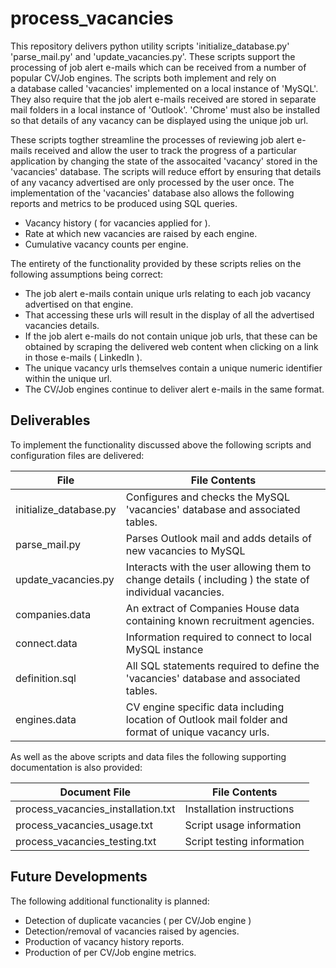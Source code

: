 # process_vacancies

This repository delivers python utility scripts 'initialize_database.py'
'parse_mail.py' and 'update_vacancies.py'. These scripts support the
processing of job alert e-mails which can be received from a number
of popular CV/Job engines. The scripts both implement and rely on  
a database called 'vacancies' implemented on a local instance of 'MySQL'. 
They also require that the job alert e-mails received are stored in separate 
mail folders in a local instance of 'Outlook'. 'Chrome' must also be
installed so that details of any vacancy can be displayed using the 
unique job url.

These scripts togther streamline the processes of reviewing job alert
e-mails received and allow the user to track the progress of a 
particular application by changing the state of the assocaited
'vacancy' stored in the 'vacancies' database. The scripts will
reduce effort by ensuring that details of any vacancy advertised
are only processed by the user once. The implementation of the
'vacancies' database also allows the following reports and 
metrics to be produced using SQL queries.

- Vacancy history ( for vacancies applied for ).
- Rate at which new vacancies are raised by each engine.
- Cumulative vacancy counts per engine.

The entirety of the functionality provided by these scripts relies on
the following assumptions being correct:

- The job alert e-mails contain unique urls relating to each
  job vacancy advertised on that engine.
- That accessing these urls will result in the display of
  all the advertised vacancies details.
- If the job alert e-mails do not contain unique job urls, that
  these can be obtained by scraping the delivered web content
  when clicking on a link in those e-mails ( LinkedIn ).
- The unique vacancy urls themselves contain a unique numeric 
  identifier within the unique url.
- The CV/Job engines continue to deliver alert e-mails 
  in the same format.

Deliverables
------------
To implement the functionality discussed above the following scripts
and configuration files are delivered:

File | File Contents
------------- | -------------
initialize_database.py | Configures and checks the MySQL 'vacancies' database and associated tables.
parse_mail.py | Parses Outlook mail and adds details of new vacancies to MySQL
update_vacancies.py | Interacts with the user allowing them to change details ( including ) the state of individual vacancies. 
companies.data | An extract of Companies House data containing known recruitment agencies.
connect.data | Information required to connect to local MySQL instance
definition.sql | All SQL statements required to define the 'vacancies' database and associated tables.
engines.data | CV engine specific data including location of Outlook mail folder and format of unique vacancy urls.

As well as the above scripts and data files the following supporting documentation is also provided:

Document File | File Contents
------------- | -------------
process_vacancies_installation.txt | Installation instructions
process_vacancies_usage.txt | Script usage information
process_vacancies_testing.txt | Script testing information

Future Developments
-------------------
The following additional functionality is planned:

- Detection of duplicate vacancies ( per CV/Job engine )
- Detection/removal of vacancies raised by agencies.
- Production of vacancy history reports.
- Production of per CV/Job engine metrics. 


